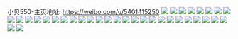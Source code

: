 小贝550-主页地址: https://weibo.com/u/5401415250 
![](https://wx4.sinaimg.cn/mw2000/005TxMQOly1h9io3je9w8j32c03401ky.jpg) 
![](https://wx4.sinaimg.cn/mw2000/005TxMQOly1h9io3k82pcj32c0340x6p.jpg) 
![](https://wx4.sinaimg.cn/mw2000/005TxMQOly1h9io3l6qbaj32c03404qq.jpg) 
![](https://wx4.sinaimg.cn/mw2000/005TxMQOly1h9io4t7u3kj31sc2dsu0y.jpg) 
![](https://wx4.sinaimg.cn/mw2000/005TxMQOly1h9io3m82imj32c03407wi.jpg) 
![](https://wx4.sinaimg.cn/mw2000/005TxMQOly1h9io5ford6j31sc2dsb2a.jpg) 
![](https://wx4.sinaimg.cn/mw2000/005TxMQOly1h9h2of5gi9j30u01sywof.jpg) 
![](https://wx4.sinaimg.cn/mw2000/005TxMQOly1h9h2o5zh47j30u01syqei.jpg) 
![](https://wx4.sinaimg.cn/mw2000/005TxMQOly1h9f2azzredj30u00gewig.jpg) 
![](https://wx4.sinaimg.cn/mw2000/005TxMQOly1h9f2bq0zflj30i10wi440.jpg) 
![](https://wx4.sinaimg.cn/mw2000/005TxMQOly1h9f2bq9wb9j30ia0witf2.jpg) 
![](https://wx4.sinaimg.cn/mw2000/005TxMQOly1h9euphewp5j30u010sh57.jpg) 
![](https://wx4.sinaimg.cn/mw2000/005TxMQOly1h9bt713ba6j30wi1yc4qq.jpg) 
![](https://wx4.sinaimg.cn/mw2000/005TxMQOly1h9bt6ldob2j30wi1yc4qq.jpg) 
![](https://wx4.sinaimg.cn/mw2000/005TxMQOly1h9bt7edegzj30wi1yc4qq.jpg) 
![](https://wx4.sinaimg.cn/mw2000/005TxMQOly1h9bt7let7mj30wi1yc1ky.jpg) 
![](https://wx4.sinaimg.cn/mw2000/005TxMQOly1h974cgddotj31kw209b0i.jpg) 
![](https://wx4.sinaimg.cn/mw2000/005TxMQOly1h974c71ja8j31kw2094pd.jpg) 
![](https://wx4.sinaimg.cn/mw2000/005TxMQOly1h974c9y8apj31kw209qrd.jpg) 
![](https://wx4.sinaimg.cn/mw2000/005TxMQOly1h974ccdhzlj320a1kwhc0.jpg) 
![](https://wx4.sinaimg.cn/mw2000/005TxMQOly1h974c5oujpj31kx20bh72.jpg) 
![](https://wx4.sinaimg.cn/mw2000/005TxMQOly1h974chne77j31kx20baw1.jpg) 
![](https://wx4.sinaimg.cn/mw2000/005TxMQOly1h94taz81f8j30wi1ychdu.jpg) 
![](https://wx4.sinaimg.cn/mw2000/005TxMQOly1h91hsumkoyj30u0140qa7.jpg) 
![](https://wx4.sinaimg.cn/mw2000/005TxMQOly1h907fq857sj30pv1ertpm.jpg) 
![](https://wx4.sinaimg.cn/mw2000/005TxMQOly1h8ykx58nddj30u00k90yj.jpg) 
![](https://wx4.sinaimg.cn/mw2000/005TxMQOly1h8y2mdkxm4j30qq0dv78w.jpg) 
![](https://wx4.sinaimg.cn/mw2000/005TxMQOly1h8pot84qsyj30u01hc7f5.jpg) 
![](https://wx4.sinaimg.cn/mw2000/005TxMQOly1h8potk6ix3j310j1istks.jpg) 
![](https://wx4.sinaimg.cn/mw2000/005TxMQOly1h8phjgj2muj30pu0e7tbo.jpg) 
![](https://wx4.sinaimg.cn/mw2000/005TxMQOly1h8botq5u46j31r41bcb29.jpg) 
![](https://wx4.sinaimg.cn/mw2000/005TxMQOly1h8botqq1doj31r41bce81.jpg) 
![](https://wx4.sinaimg.cn/mw2000/005TxMQOly1h8botrmyetj31r41bchdt.jpg) 
![](https://wx4.sinaimg.cn/mw2000/005TxMQOly1h8agih9anlj30wi1ycnpd.jpg) 
![](https://wx4.sinaimg.cn/mw2000/005TxMQOly1h8999m1544j30wi1yckjl.jpg) 
